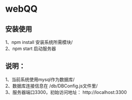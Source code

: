 # webQQ

安装使用
---
1、npm install 安装系统所需模块/<br>
2、npm start 启动服务器

说明：
---
1、当前系统使用mysql作为数据库/<br>
2、数据库连接信息在 /db/DBConfig.js文件里/<br>
3、服务器端口3300，初始访问地址： http://localhost:3300



